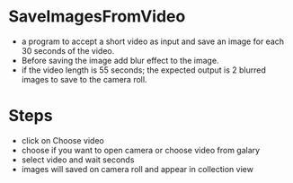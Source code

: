 # SaveImagesFromVideo


- a program to accept a short video as input and save an image for each 30 seconds of the video.
- Before saving the image add blur effect to the image.
- if the video length is 55 seconds; the expected output is 2 blurred images to save to the camera roll.

# Steps  
 - click on Choose video
 - choose if you want to open camera or choose video from galary
 - select video and wait seconds
 - images will saved on camera roll and appear in collection view
